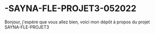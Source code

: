 # -SAYNA-FLE-PROJET3-052022
Bonjour, j'espère que vous allez bien, voici mon dépôt à propos du projet SAYNA-FLE-PROJET3
